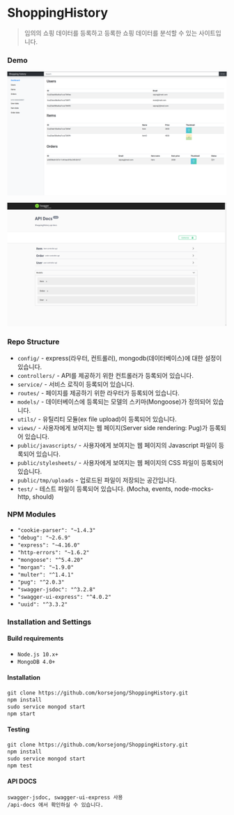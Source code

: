 # ShoppingHistory
> 임의의 쇼핑 데이터를 등록하고 등록한 쇼핑 데이터를 분석할 수 있는 사이트입니다.

### Demo
![demo](https://github.com/korsejong/ShoppingHistory/blob/master/ex.png)

![api-doc-demo](https://github.com/korsejong/ShoppingHistory/blob/master/api-doc-ex.png)

### Repo Structure
* `config/` - express(라우터, 컨트롤러), mongodb(데이터베이스)에 대한 설정이 있습니다.
* `controllers/` - API를 제공하기 위한 컨트롤러가 등록되어 있습니다.
* `service/` - 서비스 로직이 등록되어 있습니다.
* `routes/` - 페이지를 제공하기 위한 라우터가 등록되어 있습니다.
* `models/` - 데이터베이스에 등록되는 모델의 스키마(Mongoose)가 정의되어 있습니다.
* `utils/` - 유틸리티 모듈(ex file upload)이 등록되어 있습니다.
* `views/` - 사용자에게 보여지는 웹 페이지(Server side rendering: Pug)가 등록되어 있습니다.
* `public/javascripts/` - 사용자에게 보여지는 웹 페이지의 Javascript 파일이 등록되어 있습니다.
* `public/stylesheets/` - 사용자에게 보여지는 웹 페이지의 CSS 파일이 등록되어 있습니다.
* `public/tmp/uploads` - 업로드된 파일이 저장되는 공간입니다.
* `test/` - 테스트 파일이 등록되어 있습니다. (Mocha, events, node-mocks-http, should)

### NPM Modules
* `"cookie-parser": "~1.4.3"`
* `"debug": "~2.6.9"`
* `"express": "~4.16.0"`
* `"http-errors": "~1.6.2"`
* `"mongoose": "^5.4.20"`
* `"morgan": "~1.9.0"`
* `"multer": "^1.4.1"`
* `"pug": "^2.0.3"`
* `"swagger-jsdoc": "^3.2.8"`
* `"swagger-ui-express": "^4.0.2"`
* `"uuid": "^3.3.2"`

### Installation and Settings
#### Build requirements
* `Node.js 10.x+`
* `MongoDB 4.0+`

#### Installation
```
git clone https://github.com/korsejong/ShoppingHistory.git
npm install
sudo service mongod start
npm start
```

#### Testing
```
git clone https://github.com/korsejong/ShoppingHistory.git
npm install
sudo service mongod start
npm test
```

#### API DOCS
``` 
swagger-jsdoc, swagger-ui-express 사용
/api-docs 에서 확인하실 수 있습니다.
```
